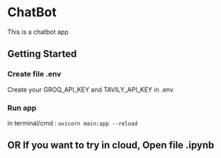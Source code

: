 # ChatBot
This is a chatbot app

## Getting Started
### Create file .env
Create your GROQ_API_KEY and TAVILY_API_KEY in .env

### Run app
in terminal/cmd : `uvicorn main:app --reload`



## OR If you want to try in cloud, Open file .ipynb
